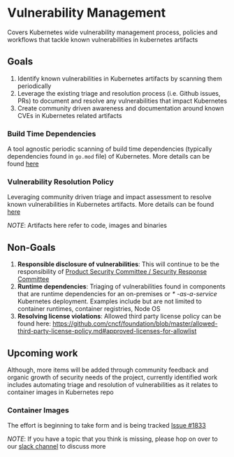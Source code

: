 # Vulnerability Management
Covers Kubernetes wide vulnerability management process, policies and workflows 
that tackle known vulnerabilities in kubernetes artifacts

## Goals

1. Identify known vulnerabilities in Kubernetes artifacts by scanning them periodically
2. Leverage the existing triage and resolution process (i.e. Github issues, PRs) 
   to document and resolve any vulnerabilities that impact Kubernetes
3. Create community driven awareness and documentation around known 
   CVEs in Kubernetes related artifacts
   
### Build Time Dependencies

A tool agnostic periodic scanning of build time dependencies 
(typically dependencies found in `go.mod` file) of Kubernetes. 
More details can be found [here](build-time-dependencies.md)

### Vulnerability Resolution Policy

Leveraging community driven triage and impact assessment to resolve known 
vulnerabilities in Kubernetes artifacts. More details can be found [here](policy-for-vulnerability-resolution.md)

*NOTE*: Artifacts here refer to code, images and binaries

## Non-Goals

1. **Responsible disclosure of vulnerabilities**: This will continue to be the
   responsibility
   of [Product Security Committee / Security Response Committee](../../../committee-product-security/README.md)
2. **Runtime dependencies**: Triaging of vulnerabilities found in components
   that are runtime dependencies for an on-premises or _*
   -as-a-service_
   Kubernetes deployment. Examples include but are not limited to container
   runtimes, container registries, Node OS
3. **Resolving license violations**: Allowed third party license policy can be
   found here:
   https://github.com/cncf/foundation/blob/master/allowed-third-party-license-policy.md#approved-licenses-for-allowlist

## Upcoming work

Although, more items will be added through community feedback and organic growth of
security needs of the project, currently identified work includes automating 
triage and resolution of vulnerabilities as it relates to container 
images in Kubernetes repo

### Container Images

The effort is beginning to take form and is being
tracked [Issue #1833](https://github.com/kubernetes/release/issues/1833)

*NOTE*: If you have a topic that you think is missing, please hop on over to our
[slack channel](https://kubernetes.slack.com/messages/sig-security-tooling)
to discuss more